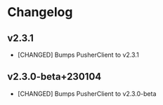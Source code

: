 # Changelog

## v2.3.1
* [CHANGED] Bumps PusherClient to v2.3.1

## v2.3.0-beta+230104
* [CHANGED] Bumps PusherClient to v2.3.0-beta
